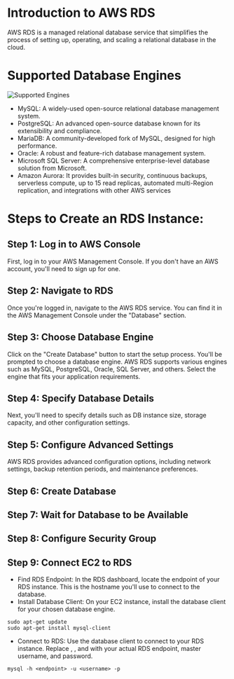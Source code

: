 # Introduction to AWS RDS
AWS RDS is a managed relational database service that simplifies the process of setting up, operating, and scaling a relational database in the cloud.

# Supported Database Engines

![Supported Engines](/images/rds.png)

- MySQL: A widely-used open-source relational database management system.
- PostgreSQL: An advanced open-source database known for its extensibility and compliance.
- MariaDB: A community-developed fork of MySQL, designed for high performance.
- Oracle: A robust and feature-rich database management system.
- Microsoft SQL Server: A comprehensive enterprise-level database solution from Microsoft.
- Amazon Aurora: It provides built-in security, continuous backups, serverless compute, up to 15 read replicas, automated multi-Region replication, and integrations with other AWS services

# Steps to Create an RDS Instance:

## Step 1: Log in to AWS Console
First, log in to your AWS Management Console. If you don't have an AWS account, you'll need to sign up for one.

## Step 2: Navigate to RDS
Once you're logged in, navigate to the AWS RDS service. You can find it in the AWS Management Console under the "Database" section.

## Step 3: Choose Database Engine
Click on the "Create Database" button to start the setup process. You'll be prompted to choose a database engine. AWS RDS supports various engines such as MySQL, PostgreSQL, Oracle, SQL Server, and others. Select the engine that fits your application requirements.

## Step 4: Specify Database Details
Next, you'll need to specify details such as DB instance size, storage capacity, and other configuration settings.

## Step 5: Configure Advanced Settings
AWS RDS provides advanced configuration options, including network settings, backup retention periods, and maintenance preferences.

## Step 6: Create Database

## Step 7: Wait for Database to be Available

## Step 8: Configure Security Group

## Step 9: Connect EC2 to RDS

+ Find RDS Endpoint: In the RDS dashboard, locate the endpoint of your RDS instance. This is the hostname you'll use to connect to the database.
+ Install Database Client: On your EC2 instance, install the database client for your chosen database engine. 

```
sudo apt-get update
sudo apt-get install mysql-client
```
+ Connect to RDS: Use the database client to connect to your RDS instance. Replace <endpoint>, <username>, and <password> with your actual RDS endpoint, master username, and password.

```
mysql -h <endpoint> -u <username> -p

```
